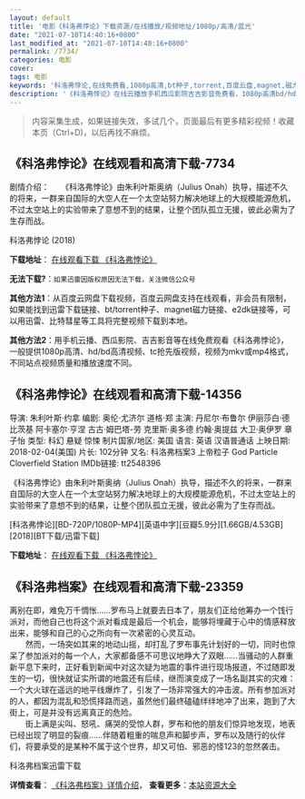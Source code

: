 ```yaml
---
layout: default
title: '电影《科洛弗悖论》下载资源/在线播放/视频地址/1080p/高清/蓝光'
date: "2021-07-10T14:40:16+0800"
last_modified_at: "2021-07-10T14:40:16+0800"
permalink: /7734/
categories: 电影
cover:
tags: 电影
keywords: '科洛弗悖论,在线免费看,1080p高清,bt种子,torrent,百度云盘,magnet,磁力链,迅雷下载资源'
description: '《科洛弗悖论》在线云播放手机西瓜影院吉吉影音免费看，1080p高清bd/hd未删减完整版和tc抢先枪版，mkv/mp4格式，附带bt/torrent种子、magnet/磁力链、百度云盘、网盘资源迅雷下载链接'
---
```


>内容采集生成，如果链接失效，多试几个，页面最后有更多精彩视频！收藏本页（Ctrl+D)，以后再找不麻烦。


## 《科洛弗悖论》在线观看和高清下载-7734

剧情介绍：　　《科洛弗悖论》由朱利叶斯奥纳（Julius Onah）执导，描述不久的将来，一群来自国际的大空人在一个太空站努力解决地球上的大规模能源危机，不过太空站上的实验带来了意想不到的结果，让整个团队孤立无援，彼此必需为了生存而战。


科洛弗悖论 (2018)

**下载地址**： [在线观看下载 《科洛弗悖论》](https://www.btbtdy.me/btdy/dy12357.html) 


**无法下载?**：`如果迅雷因版权原因无法下载，关注微信公众号 `

**其他方法1**：从百度云网盘下载视频，百度云网盘支持在线观看，非会员有限制，如果能找到迅雷下载链接、bt/torrent种子、magnet磁力链接、e2dk链接等，可以用迅雷、比特彗星等工具将完整视频下载到本地。

**其他方法2**：用手机云播、西瓜影院、吉吉影音等在线免费观看《科洛弗悖论》，一般提供1080p高清、hd/bd高清视频、tc抢先版视频，视频为mkv或mp4格式，不同站点视频质量和播放速度不同。


## 《科洛弗悖论》在线观看和高清下载-14356

导演: 朱利叶斯·约拿 编剧: 奥伦·尤济尔 道格·郑 主演: 丹尼尔·布鲁尔 伊丽莎白·德比茨基 阿卡塞尔·亨涅 古古·姆巴塔-劳 克里斯·奥多德 约翰·奥提兹 大卫·奥伊罗 章子怡 类型: 科幻 悬疑 惊悚 制片国家/地区: 美国 语言: 英语 汉语普通话 上映日期: 2018-02-04(美国) 片长: 102分钟 又名: 科洛弗档案3 上帝粒子 God Particle Cloverfield Station IMDb链接: tt2548396

《科洛弗悖论》由朱利叶斯奥纳（Julius Onah）执导，描述不久的将来，一群来自国际的大空人在一个太空站努力解决地球上的大规模能源危机，不过太空站上的实验带来了意想不到的结果，让整个团队孤立无援，彼此必需为了生存而战。


[科洛弗悖论][BD-720P/1080P-MP4][英语中字][豆瓣5.9分][1.66GB/4.53GB][2018][BT下载/迅雷下载]

**下载地址**： [在线观看下载 《科洛弗悖论》](https://www.btdx8.com/torrent/klfbl_2018.html) 


## 《科洛弗档案》在线观看和高清下载-23359

离别在即，难免万千惆怅&hellip;…罗布马上就要去日本了，朋友们正给他筹办一个饯行派对，而他自己也将这个派对看成是最后一个机会，能够将埋藏于心中的情感释放出来，能够和自己的心之所向有一次紧密的心灵互动。<br />　　然而，一场突如其来的地动山摇，却打乱了罗布事先计划好的一切，同时也惊呆了参加派对的每一个人，大家都备感不可思议地睁大了双眼……当骚动的人群重新平息下来时，正好看到新闻中对这次疑为地震的事件进行现场报道，不过随即发生的一切，很快就证实所谓的地震还有后续，继而演变成了一场名副其实的灾难：一个大火球在遥远的地平线爆炸了，引发了一场非常强大的冲击波。所有参加派对的人，都因为混乱和恐慌择路而逃，虽然他们最终磕磕绊绊地冲了出来，跑到了大街上，可是并没有远离真正的危险。<br />　　街上满是尖叫、怒吼、痛哭的受惊人群，罗布和他的朋友们惊异地发现，地表已经出现了明显的裂痕&hellip;…伴随着粗重的喘息声和脚步声，罗布以及随行的伙伴们，将要承受的是某种不属于这个世界，却又可怕、邪恶的怪123的忽然袭击。


科洛弗档案迅雷下载

**详情查看**： [《科洛弗档案》详情介绍](/movie/23359/)， **查看更多**：[本站资源大全](/movie/t/all/)

